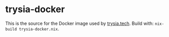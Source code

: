 # trysia-docker

This is the source for the Docker image used by
[trysia.tech](https://trysia.tech). Build with: `nix-build trysia-docker.nix`.
